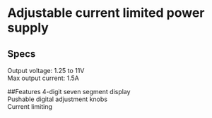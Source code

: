 # Adjustable current limited power supply

## Specs
Output voltage: 1.25 to 11V   
Max output current: 1.5A   

##Features
4-digit seven segment display   
Pushable digital adjustment knobs   
Current limiting   